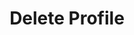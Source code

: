 ---
title: Delete Profile
excerpt: >
  Permanently delete the profile from Mixpanel, along with all of its
  properties. The $delete object value is ignored - the profile is determined by
  the $distinct_id from the request itself.


  If you have duplicate profiles, use property $ignore_alias set to true so that
  you don't delete the original profile when trying to delete the duplicate (as
  they pass in the alias as the distinct_id).
api:
  file: ingestion-api.json
  operationId: delete-profile
deprecated: false
hidden: false
metadata:
  title: ''
  description: ''
  robots: index
next:
  description: ''
---